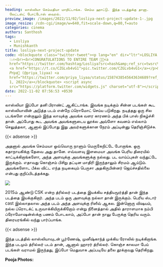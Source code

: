 ```yaml
---
heading: லாஸ்லியா செம்மதியா மாறிட்டாங்க. செம்ம ஹாட்டு. இந்த படத்துக்கு தானா.
  லேட்டஸ்ட் போட்டோஸ் வைரல்.
preview_image: /images/2022/11/02/losliya-next-project-update-1-.jpg
image_resize: /cdn-cgi/image/w=640,fit=scale-down,q=80,f=auto
categories: cinema
authors: Santhosh
tags:
  - Losliya
  - Munishkanth
title: losliya-next-project-update
code: <blockquote class="twitter-tweet"><p lang="en" dir="ltr">LOSLIYA 04
  💥🔥<br><br>CONGRATULATIONS TO ENTIRE TEAM 👏👏<a
  href="https://twitter.com/hashtag/Losliya?src=hash&amp;ref_src=twsrc%5Etfw">#Losliya</a>
  <a href="https://t.co/CZGLvb4vG1">pic.twitter.com/CZGLvb4vG1</a></p>&mdash;
  𝑃𝑟𝑖𝑦𝑎🍁 (@priya_liyaa) <a
  href="https://twitter.com/priya_liyaa/status/1587438545643634689?ref_src=twsrc%5Etfw">November
  1, 2022</a></blockquote> <script async
  src="https://platform.twitter.com/widgets.js" charset="utf-8"></script>
date: 2022-11-02 07:56:53 +0530
---
```



லாஸ்லியா இப்போ தனி பிராண்ட் ஆகிட்டாங்க. இவங்க நடிக்கும் சின்ன படங்கள் கூட லாஸ்லியாவின் அடுத்த படம் என்றே ப்ரொமோட் செய்ய படுகிறது. நடித்தது ஒரு சில படங்களே என்றாலும் இந்த லாவுக்கு அவங்க வளர காரணம் அந்த பிக் பாஸ் நிகழ்ச்சி தான். அப்போது கூட அவங்க அவங்களுடைய லூக்ல அவ்ளோ கவனம் எல்லாம் செலுத்தலா, ஆனால் இப்போது இது அவர்களுக்கான நேரம் அப்டின்னு தெரிஞ்சிடுச்சு.

{{< adsense >}}

அதனால் அவங்க செம்மயா ஒவ்வொரு நாளும் மெருகேறிட்டே போறாங்க. ஒரு கதாநாயகிக்கு தேவை அது தானே. எவ்வளவு இளமையா அவங்க பெரிய திரையில் காட்டிக்கிறாங்களோ, அந்த அளவுக்கு அவங்களுக்கு நல்லது. பட வாய்ப்புகள் வந்துட்டே இருக்கும். எதாவது கொஞ்சம் பிசிறு தட்டின மாதிரி இருந்தாலும் சிரமம் ஆய்டும். அவங்களோட பீக்ல விட்ட எந்த நடிகையும் பெருசா அதகிருபின்னர் ஜெய்ச்சதில்லை என்பது குறிப்பிடத்தக்கது.

![](/images/2022/11/02/losliya-next-project-update-2-.jpg)

2015ம் ஆண்டு CSK என்ற த்ரில்லர் படத்தை இயக்கிய சத்தியமூர்த்தி தான் இந்த படத்தை இயக்குகிறார். அந்த படம் ஒரு அளவுக்கு நல்லா தான் இருக்கும். பெரிய ஸ்டார் cast இல்லாதலால அந்த படம் அந்த அளவுக்கு ரிஸீவ் ஆகல. இன்னொரு விஷயம், நல்ல ப்ரொடக்ட் உருவாக்கியிருக்கிறோம் என்று நினைத்தால் அதில் தாராளமாக நம்பி ப்ரோமோஷன்ஸ்க்கு பணம் போடலாம், அப்போ தான் நாலு பேருக்கு தெரிய வரும். திரையரங்கில் வந்து பார்ப்பாங்க.

{{< adsense >}}

இந்த படத்தில் லாஸ்லியாவுடன் பூர்ணேஷ், முனீஷ்காந்த் முக்கிய ரோலில் நடிக்கிறாங்க. இந்த படமும் த்ரில்லர் படம் தான், ஆனால் ஹாரர் த்ரில்லர். கொஞ்ச காலமா பேய் படங்கள் வராமல் இருந்தது, இப்போ மெதுவாக அப்படியே தலை தூக்குவது தெரிகிறது. 

**P﻿ooja Photos:**